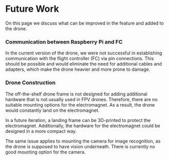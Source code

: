 # Future Work

On this page we discuss what can be improved in the feature and added to the drone.

### Communication between Raspberry Pi and FC
In the current version of the drone, we were not successful in establishing communication with the flight controller (FC) via pin connections.
This should be possible and would eliminate the need for additional cables and adapters, which make the drone heavier and more prone to damage.

### Drone Construction

The off-the-shelf drone frame is not designed for adding additional hardware that is not usually used in FPV drones.
Therefore, there are no suitable mounting options for the electromagnet. As a result, the drone would constantly land on the electromagnet.

In a future iteration, a landing frame can be 3D-printed to protect the electromagnet.
Additionally, the hardware for the electromagnet could be designed in a more compact way.

The same issue applies to mounting the camera for image recognition, as the drone is supposed to have vision underneath.
There is currently no good mounting option for the camera.

 